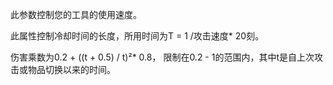 此参数控制您的工具的使用速度。

此属性控制冷却时间的长度，所用时间为T = 1 /攻击速度* 20刻。

伤害乘数为0.2 + ((t + 0.5) / t)²* 0.8， 限制在0.2 - 1的范围内，其中t是自上次攻击或物品切换以来的时间。